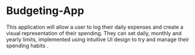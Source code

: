 # Budgeting-App
This application will allow a user to log their daily expenses and create a visual representation of their spending. They can set daily, monthly and yearly limits, implemented using intuitive UI design to try and manage their spending habits .
